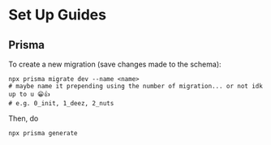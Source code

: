# Set Up Guides

## Prisma
To create a new migration (save changes made to the schema):
```
npx prisma migrate dev --name <name>
# maybe name it prepending using the number of migration... or not idk up to u 😁👍
# e.g. 0_init, 1_deez, 2_nuts
```

Then, do
```
npx prisma generate
```